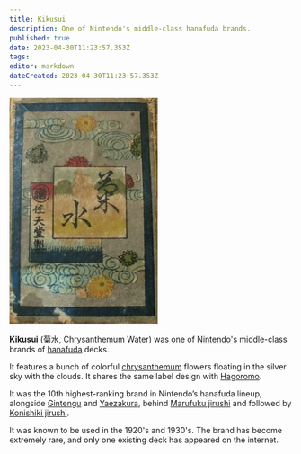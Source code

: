 ```yaml
---
title: Kikusui
description: One of Nintendo's middle-class hanafuda brands.
published: true
date: 2023-04-30T11:23:57.353Z
tags: 
editor: markdown
dateCreated: 2023-04-30T11:23:57.353Z
---
```


![kikusui.png](/suryong_nintendo_labels/kikusui.png)

**Kikusui** (菊水, Chrysanthemum Water) was one of [Nintendo's](/en/hanafuda/manufacturers/nintendo) middle-class brands of [hanafuda](/en/hanafuda) decks.

It features a bunch of colorful [chrysanthemum](/en/hanafuda/suits/chrysanthemum) flowers floating in the silver sky with the clouds. It shares the same label design with [Hagoromo](/en/hanafuda/manufacturers/nintendo/hagoromo).

It was the 10th highest-ranking brand in Nintendo’s hanafuda lineup, alongside [Gintengu](/en/hanafuda/manufacturers/nintendo/gintengu) and [Yaezakura](/en/hanafuda/manufacturers/nintendo/yaezakura), behind [Marufuku jirushi](/en/hanafuda/manufacturers/nintendo/marufuku_jirushi) and followed by [Konishiki jirushi](/en/hanafuda/manufacturers/nintendo/konishiki).

It was known to be used in the 1920's and 1930's. The brand has become extremely rare, and only one existing deck has appeared on the internet.
